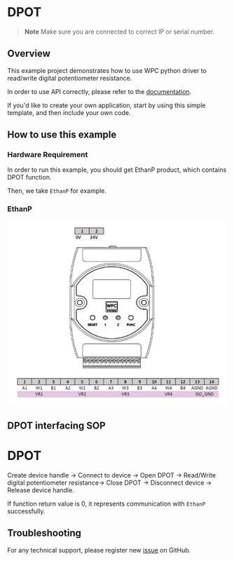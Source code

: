 # DPOT
> **Note**
> Make sure you are connected to correct IP or serial number.

## Overview

This example project demonstrates how to use WPC python driver to read/write digital potentiometer resistance.

In order to use API correctly, please refer to the [documentation](https://wpc-systems-ltd.github.io/WPC_Python_driver_release/).

If you'd like to create your own application, start by using this simple template, and then include your own code.

## How to use this example

### Hardware Requirement

In order to run this example, you should get EthanP product, which contains DPOT function.

Then, we take `EthanP` for example.

### EthanP

<img src="https://github.com/WPC-Systems-Ltd/WPC_Python_driver_release/blob/main/Reference/Pinouts/pinout-EthanP.JPG" alt="drawing" width="600"/>

## DPOT interfacing SOP

# DPOT
Create device handle -> Connect to device -> Open DPOT -> Read/Write digital potentiometer resistance-> Close DPOT -> Disconnect device -> Release device handle.

If function return value is 0, it represents communication with `EthanP` successfully.

## Troubleshooting

For any technical support, please register new [issue](https://github.com/WPC-Systems-Ltd/WPC_Python_driver_release/issues) on GitHub.